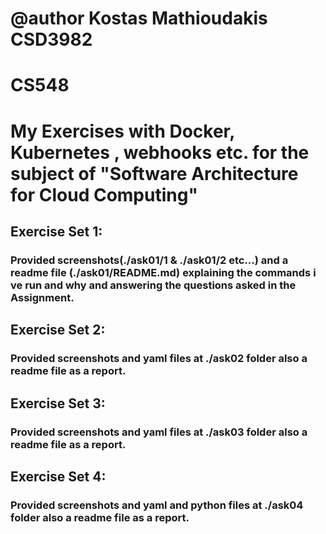 # @author Kostas Mathioudakis CSD3982 #
# CS548 #

# My Exercises with Docker, Kubernetes , webhooks etc. for the subject of "Software Architecture for Cloud Computing"

## Exercise Set 1: ##      
### Provided screenshots(./ask01/1 & ./ask01/2 etc...) and a readme file (./ask01/README.md) explaining the commands i ve run and why and answering the questions asked in the Assignment. ###

## Exercise Set 2: ##      
### Provided screenshots and yaml files at ./ask02 folder also a readme file as a report. ###

## Exercise Set 3: ##      
### Provided screenshots and yaml files at ./ask03 folder also a readme file as a report. ###

## Exercise Set 4: ##      
### Provided screenshots and yaml and python files at ./ask04 folder also a readme file as a report. ###
